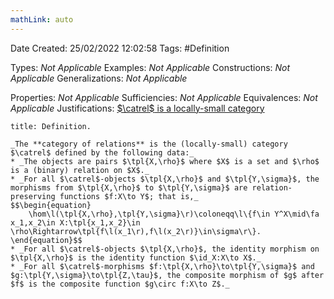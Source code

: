 ```yaml
---
mathLink: auto
---
```


<div class="topSpace"></div>

Date Created: 25/02/2022 12:02:58
Tags: #Definition

Types: _Not Applicable_
Examples: _Not Applicable_
Constructions: _Not Applicable_
Generalizations: _Not Applicable_

Properties: _Not Applicable_
Sufficiencies: _Not Applicable_
Equivalences: _Not Applicable_
Justifications: [$\catrel$ is a locally-small category](Category%20of%20relations%20is%20a%20locally-small%20category.md)

``` ad-Definition
title: Definition.

_The **category of relations** is the (locally-small) category $\catrel$ defined by the following data:_
* _The objects are pairs $\tpl{X,\rho}$ where $X$ is a set and $\rho$ is a (binary) relation on $X$._
* _For all $\catrel$-objects $\tpl{X,\rho}$ and $\tpl{Y,\sigma}$, the morphisms from $\tpl{X,\rho}$ to $\tpl{Y,\sigma}$ are relation-preserving functions $f:X\to Y$; that is,_
$$\begin{equation}
    \hom\l(\tpl{X,\rho},\tpl{Y,\sigma}\r)\coloneqq\l\{f\in Y^X\mid\fa x_1,x_2\in X:\tpl{x_1,x_2}\in \rho\Rightarrow\tpl{f\l(x_1\r),f\l(x_2\r)}\in\sigma\r\}.
\end{equation}$$
* _For all $\catrel$-objects $\tpl{X,\rho}$, the identity morphism on $\tpl{X,\rho}$ is the identity function $\id_X:X\to X$._
* _For all $\catrel$-morphisms $f:\tpl{X,\rho}\to\tpl{Y,\sigma}$ and $g:\tpl{Y,\sigma}\to\tpl{Z,\tau}$, the composite morphism of $g$ after $f$ is the composite function $g\circ f:X\to Z$._

```
